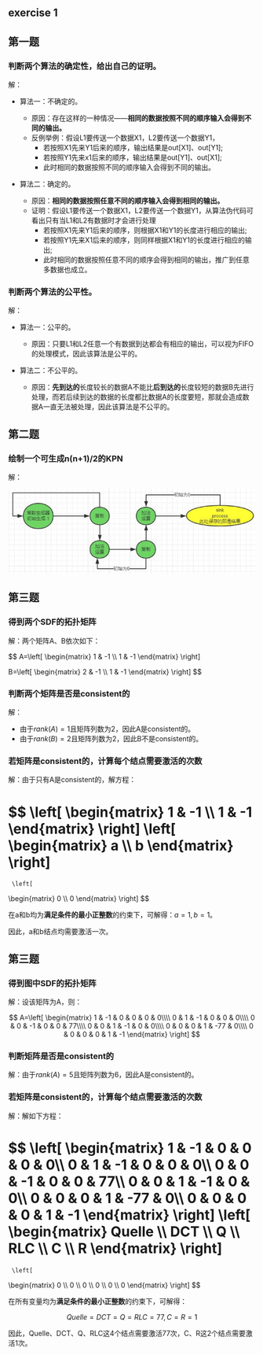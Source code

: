 
## exercise 1

## 第一题

### 判断两个算法的确定性，给出自己的证明。

解：

- 算法一：不确定的。
    - 原因：存在这样的一种情况——**相同的数据按照不同的顺序输入会得到不同的输出。**
    - 反例举例：假设L1要传送一个数据X1，L2要传送一个数据Y1，
        - 若按照X1先来Y1后来的顺序，输出结果是out[X1]、out[Y1];
        - 若按照Y1先来x1后来的顺序，输出结果是out[Y1]、out[X1];
        - 此时相同的数据按照不同的顺序输入会得到不同的输出。

- 算法二：确定的。
    - 原因：**相同的数据按照任意不同的顺序输入会得到相同的输出。**
    - 证明：假设L1要传送一个数据X1，L2要传送一个数据Y1，从算法伪代码可看出只有当L1和L2有数据时才会进行处理
        - 若按照X1先来Y1后来的顺序，则根据X1和Y1的长度进行相应的输出;
        - 若按照Y1先来X1后来的顺序，则同样根据X1和Y1的长度进行相应的输出;
        - 此时相同的数据按照任意不同的顺序会得到相同的输出，推广到任意多数据也成立。

### 判断两个算法的公平性。

解：

- 算法一：公平的。
    - 原因：只要L1和L2任意一个有数据到达都会有相应的输出，可以视为FIFO的处理模式，因此该算法是公平的。

- 算法二：不公平的。
    - 原因：**先到达的**长度较长的数据A不能比**后到达的**长度较短的数据B先进行处理，而若后续到达的数据的长度都比数据A的长度要短，那就会造成数据A一直无法被处理，因此该算法是不公平的。

## 第二题

### 绘制一个可生成n(n+1)/2的KPN

解：

![](./images/1.jpg)

## 第三题

### 得到两个SDF的拓扑矩阵

解：两个矩阵A、B依次如下：

$$
 A=\left[
 \begin{matrix}
   1 & -1 \\\\
   1 & -1 
  \end{matrix}
  \right]

 B=\left[
 \begin{matrix}
   2 & -1 \\\\
   1 & -1 
  \end{matrix}
  \right]
$$

### 判断两个矩阵是否是consistent的

解：

-  由于$rank(A)=1$且矩阵列数为2，因此A是consistent的。
-  由于$rank(B)=2$且矩阵列数为2，因此B不是consistent的。

### 若矩阵是consistent的，计算每个结点需要激活的次数

解：由于只有A是consistent的，解方程：

$$
 \left[
 \begin{matrix}
   1 & -1 \\\\
   1 & -1 
  \end{matrix}
  \right]
   \left[
 \begin{matrix}
   a \\\\
   b
  \end{matrix}
  \right]
  =
     \left[
 \begin{matrix}
   0 \\\\
   0
  \end{matrix}
  \right]
$$

在a和b均为**满足条件的最小正整数**的约束下，可解得：$a=1,b=1$。

因此，a和b结点均需要激活一次。

## 第三题

### 得到图中SDF的拓扑矩阵

解：设该矩阵为A，则：

$$
 A=\left[
 \begin{matrix}
   1 & -1 &  0 &  0 &  0 &  0\\\\
   0 &  1 & -1 &  0 &  0 &  0\\\\
   0 &  0 & -1 &  0 &  0 &  77\\\\
   0 &  0 &  1 & -1 &  0 &  0\\\\
   0 &  0 &  0 &  1 & -77 &  0\\\\
   0 &  0 &  0 &  0 &  1 &  -1
  \end{matrix}
  \right]
$$

### 判断矩阵是否是consistent的

解：由于$rank(A)=5$且矩阵列数为6，因此A是consistent的。

### 若矩阵是consistent的，计算每个结点需要激活的次数

解：解如下方程：

$$
 \left[
 \begin{matrix}
   1 & -1 &  0 &  0 &  0 &  0\\\\
   0 &  1 & -1 &  0 &  0 &  0\\\\
   0 &  0 & -1 &  0 &  0 &  77\\\\
   0 &  0 &  1 & -1 &  0 &  0\\\\
   0 &  0 &  0 &  1 & -77 &  0\\\\
   0 &  0 &  0 &  0 &  1 &  -1
  \end{matrix}
  \right]
   \left[
 \begin{matrix}
    Quelle \\\\
    DCT \\\\
    Q \\\\
    RLC \\\\
    C \\\\
    R
  \end{matrix}
  \right]
  =
     \left[
 \begin{matrix}
   0 \\\\
   0 \\\\
   0 \\\\
   0 \\\\
   0 \\\\
   0
  \end{matrix}
  \right]
$$

在所有变量均为**满足条件的最小正整数**的约束下，可解得：

$$
Quelle=DCT=Q=RLC=77,C=R=1
$$

因此，Quelle、DCT、Q、RLC这4个结点需要激活77次，C、R这2个结点需要激活1次。

